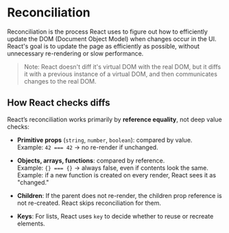 # Reconciliation

Reconciliation is the process React uses to figure out how to efficiently update the DOM (Document Object Model) when changes occur in the UI. React's goal is to update the page as efficiently as possible, without unnecessary re-rendering or slow performance.

> Note: React doesn't diff it's virtual DOM with the real DOM, but it diffs it with a previous instance of a virtual DOM, and then communicates changes to the real DOM.

## How React checks diffs

React’s reconciliation works primarily by **reference equality**, not deep value checks:

- **Primitive props** (`string`, `number`, `boolean`): compared by value.  
  Example: `42 === 42` → no re-render if unchanged.

- **Objects, arrays, functions**: compared by reference.  
  Example: `{} === {}` → always false, even if contents look the same.  
  Example: if a new function is created on every render, React sees it as "changed."

- **Children**: If the parent does not re-render, the children prop reference is not re-created. React skips reconciliation for them.

- **Keys**: For lists, React uses `key` to decide whether to reuse or recreate elements.